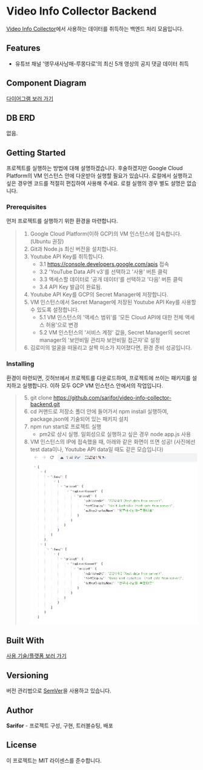 # Video Info Collector Backend
[Video Info Collector](https://github.com/sarifor/video-info-collector)에서 사용하는 데이터를 취득하는 백엔드 처리 모음입니다.

## Features
- 유튜브 채널 '앵무새사남매-루몽다로'의 최신 5개 영상의 공지 댓글 데이터 취득

## Component Diagram
[다이어그램 보러 가기](https://github.com/sarifor/video-info-collector#component-diagram)

## DB ERD
없음.

## Getting Started
프로젝트를 실행하는 방법에 대해 설명하겠습니다.
후술하겠지만 Google Cloud Platform의 VM 인스턴스 안에 다운받아 실행할 필요가 있습니다.
로컬에서 실행하고 싶은 경우엔 코드를 적절히 편집하여 사용해 주세요. 로컬 실행의 경우 별도 설명은 없습니다.

### Prerequisites
먼저 프로젝트를 실행하기 위한 환경을 마련합니다.

> 1. Google Cloud Platform(이하 GCP)의 VM 인스턴스에 접속합니다. (Ubuntu 권장)
> 2. Git과 Node.js 최신 버전을 설치합니다. 
> 3. Youtube API Key를 취득합니다.
>    - 3.1 https://console.developers.google.com/apis 접속
>    - 3.2 'YouTube Data API v3'를 선택하고 '사용' 버튼 클릭
>    - 3.3 액세스할 데이터로 '공개 데이터'를 선택하고 '다음' 버튼 클릭
>    - 3.4 API Key 발급이 완료됨.
> 4. Youtube API Key를 GCP의 Secret Manager에 저장합니다.
> 5. VM 인스턴스에서 Secret Manager에 저장된 Youtube API Key를 사용할 수 있도록 설정합니다.
>    - 5.1 VM 인스턴스의 '액세스 범위'를 '모든 Cloud API에 대한 전체 액세스 허용'으로 변경
>    - 5.2 VM 인스턴스의 '서비스 계정' 값을, Secret Manager의 secret manager의 '보안비밀 관리자 보안비밀 접근자'로 설정
> 6. 김로미의 얼굴을 떠올리고 살짝 미소가 지어졌다면, 환경 준비 성공입니다.

### Installing
환경이 마련되면, 깃허브에서 프로젝트를 다운로드하여, 프로젝트에 쓰이는 패키지를 설치하고 실행합니다.
이하 모두 GCP VM 인스턴스 안에서의 작업입니다.

> 5. git clone https://github.com/sarifor/video-info-collector-backend.git
> 6. cd 커맨드로 저장소 폴더 안에 들어가서 npm install 실행하여, package.json에 기술되어 있는 패키지 설치
> 7. npm run start로 프로젝트 실행
>    - pm2로 상시 실행. 일회성으로 실행하고 싶은 경우 node app.js 사용
> 8. VM 인스턴스의 IP에 접속했을 때, 아래와 같은 화면이 뜨면 성공! (사진에선 test data이나, Youtube API data일 때도 같은 모습입니다)
> ![image](./running_app.png)


## Built With
[사용 기술/플랫폼 보러 가기](https://github.com/sarifor/video-info-collector#built-with)

## Versioning
버전 관리법으로 [SemVer](http://semver.org/)을 사용하고 있습니다.

## Author
**Sarifor** - 프로젝트 구성, 구현, 트러블슈팅, 배포

## License
이 프로젝트는 MIT 라이센스를 준수합니다.